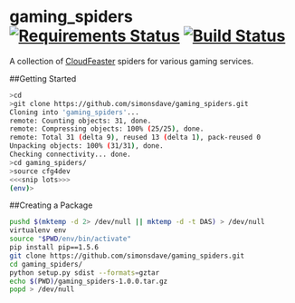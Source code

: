 # gaming_spiders [![Requirements Status](https://requires.io/github/simonsdave/gaming_spiders/requirements.svg?branch=master)](https://requires.io/github/simonsdave/gaming_spiders/requirements/?branch=master) [![Build Status](https://travis-ci.org/simonsdave/gaming_spiders.svg?branch=master)](https://travis-ci.org/simonsdave/gaming_spiders) 
A collection of [CloudFeaster](https://github.com/simonsdave/clf)
spiders for various gaming services.

##Getting Started

```bash
>cd
>git clone https://github.com/simonsdave/gaming_spiders.git
Cloning into 'gaming_spiders'...
remote: Counting objects: 31, done.
remote: Compressing objects: 100% (25/25), done.
remote: Total 31 (delta 9), reused 13 (delta 1), pack-reused 0
Unpacking objects: 100% (31/31), done.
Checking connectivity... done.
>cd gaming_spiders/
>source cfg4dev
<<<snip lots>>>
(env)>
```

##Creating a Package

```bash
pushd $(mktemp -d 2> /dev/null || mktemp -d -t DAS) > /dev/null
virtualenv env
source "$PWD/env/bin/activate"
pip install pip==1.5.6
git clone https://github.com/simonsdave/gaming_spiders.git
cd gaming_spiders/
python setup.py sdist --formats=gztar
echo $(PWD)/gaming_spiders-1.0.0.tar.gz
popd > /dev/null
```

